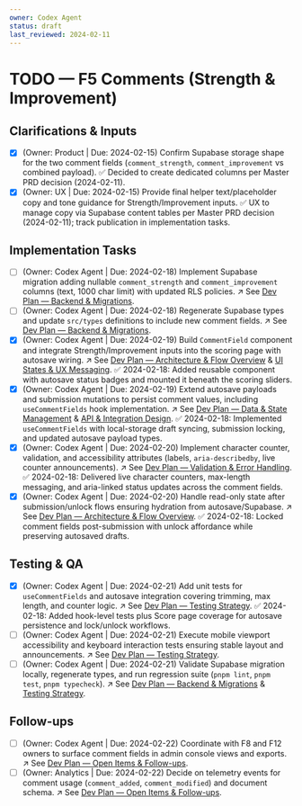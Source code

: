 ```yaml
---
owner: Codex Agent
status: draft
last_reviewed: 2024-02-11
---
```


# TODO — F5 Comments (Strength & Improvement)

## Clarifications & Inputs
- [x] (Owner: Product | Due: 2024-02-15) Confirm Supabase storage shape for the two comment fields (`comment_strength`, `comment_improvement` vs combined payload). ✅ Decided to create dedicated columns per Master PRD decision (2024-02-11).
- [x] (Owner: UX | Due: 2024-02-15) Provide final helper text/placeholder copy and tone guidance for Strength/Improvement inputs. ✅ UX to manage copy via Supabase content tables per Master PRD decision (2024-02-11); track publication in implementation tasks.

## Implementation Tasks
- [ ] (Owner: Codex Agent | Due: 2024-02-18) Implement Supabase migration adding nullable `comment_strength` and `comment_improvement` columns (text, 1000 char limit) with updated RLS policies. ↗️ See [Dev Plan — Backend & Migrations](devplan_F5.md#backend--migrations).
- [ ] (Owner: Codex Agent | Due: 2024-02-18) Regenerate Supabase types and update `src/types` definitions to include new comment fields. ↗️ See [Dev Plan — Backend & Migrations](devplan_F5.md#backend--migrations).
- [x] (Owner: Codex Agent | Due: 2024-02-19) Build `CommentField` component and integrate Strength/Improvement inputs into the scoring page with autosave wiring. ↗️ See [Dev Plan — Architecture & Flow Overview](devplan_F5.md#architecture--flow-overview) & [UI States & UX Messaging](devplan_F5.md#ui-states--ux-messaging). ✅ 2024-02-18: Added reusable component with autosave status badges and mounted it beneath the scoring sliders.
- [x] (Owner: Codex Agent | Due: 2024-02-19) Extend autosave payloads and submission mutations to persist comment values, including `useCommentFields` hook implementation. ↗️ See [Dev Plan — Data & State Management](devplan_F5.md#data--state-management) & [API & Integration Design](devplan_F5.md#api--integration-design). ✅ 2024-02-18: Implemented `useCommentFields` with local-storage draft syncing, submission locking, and updated autosave payload types.
- [x] (Owner: Codex Agent | Due: 2024-02-20) Implement character counter, validation, and accessibility attributes (labels, `aria-describedby`, live counter announcements). ↗️ See [Dev Plan — Validation & Error Handling](devplan_F5.md#validation--error-handling). ✅ 2024-02-18: Delivered live character counters, max-length messaging, and aria-linked status updates across the comment fields.
- [x] (Owner: Codex Agent | Due: 2024-02-20) Handle read-only state after submission/unlock flows ensuring hydration from autosave/Supabase. ↗️ See [Dev Plan — Architecture & Flow Overview](devplan_F5.md#architecture--flow-overview). ✅ 2024-02-18: Locked comment fields post-submission with unlock affordance while preserving autosaved drafts.

## Testing & QA
- [x] (Owner: Codex Agent | Due: 2024-02-21) Add unit tests for `useCommentFields` and autosave integration covering trimming, max length, and counter logic. ↗️ See [Dev Plan — Testing Strategy](devplan_F5.md#testing-strategy). ✅ 2024-02-18: Added hook-level tests plus Score page coverage for autosave persistence and lock/unlock workflows.
- [ ] (Owner: Codex Agent | Due: 2024-02-21) Execute mobile viewport accessibility and keyboard interaction tests ensuring stable layout and announcements. ↗️ See [Dev Plan — Testing Strategy](devplan_F5.md#testing-strategy).
- [ ] (Owner: Codex Agent | Due: 2024-02-21) Validate Supabase migration locally, regenerate types, and run regression suite (`pnpm lint`, `pnpm test`, `pnpm typecheck`). ↗️ See [Dev Plan — Backend & Migrations](devplan_F5.md#backend--migrations) & [Testing Strategy](devplan_F5.md#testing-strategy).

## Follow-ups
- [ ] (Owner: Codex Agent | Due: 2024-02-22) Coordinate with F8 and F12 owners to surface comment fields in admin console views and exports. ↗️ See [Dev Plan — Open Items & Follow-ups](devplan_F5.md#open-items--follow-ups).
- [ ] (Owner: Analytics | Due: 2024-02-22) Decide on telemetry events for comment usage (`comment_added`, `comment_modified`) and document schema. ↗️ See [Dev Plan — Open Items & Follow-ups](devplan_F5.md#open-items--follow-ups).
